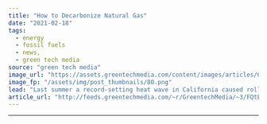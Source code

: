 ```yaml
---
title: "How to Decarbonize Natural Gas"
date: "2021-02-18"
tags: 
  - energy
  - fossil fuels
  - news,
  - green tech media
source: "green tech media"
image_url: "https://assets.greentechmedia.com/content/images/articles/Gas_pipeline.png"
image_fp: "/assets/img/post_thumbnails/80.png"
lead: "Last summer a record-setting heat wave in California caused rolling blackouts throughout the state. This week, a record-setting freeze knocked out power for millions of people in Texas and the Midwest. It’s too early for a postmortem on what happened ..."
article_url: "http://feeds.greentechmedia.com/~r/GreentechMedia/~3/FQtEAXipKJ0/how-to-decarbonize-natural-gas"
---
```


---
